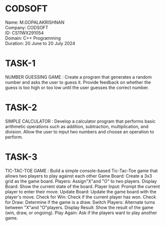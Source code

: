 # CODSOFT


Name: M.GOPALAKRISHNAN       
Company: CODSOFT          
ID: CS11WX291054         
Domain: C++ Programming        
Duration: 20 June to 20 July 2024


 #                  TASK-1
NUMBER GUESSING GAME : Create a program that generates a random number and asks the
user to guess it. Provide feedback on whether the guess is too
high or too low until the user guesses the correct number.

 #                  TASK-2
 SIMPLE CALCULATOR : Develop a calculator program that performs basic arithmetic
operations such as addition, subtraction, multiplication, and
division. Allow the user to input two numbers and choose an
operation to perform.

 #                  TASK-3
TIC-TAC-TOE GAME : Build a simple console-based Tic-Tac-Toe game that
allows two players to play against each other
Game Board: Create a 3x3 grid as the game board.
Players: Assign"X"and "O" to two players.
Display Board: Show the current state of the board.
Player Input: Prompt the current player to enter their move.
Update Board: Update the game board with the player's move.
Check for Win: Check if the current player has won.
Check for Draw: Determine if the game is a draw.
Switch Players: Alternate turns between
"X"and "O"players.
Display Result: Show the result of the game (win, draw, or ongoing).
Play Again: Ask if the players want to play another game.                                        
